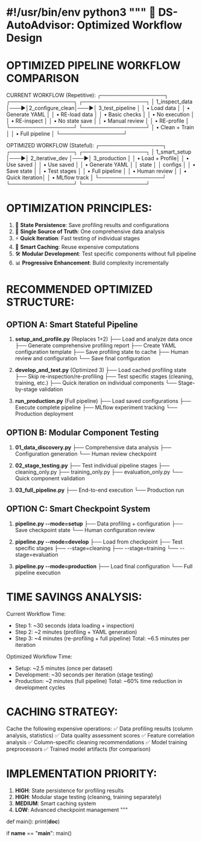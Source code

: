 #!/usr/bin/env python3
"""
🚀 DS-AutoAdvisor: Optimized Workflow Design
==========================================

OPTIMIZED PIPELINE WORKFLOW COMPARISON
=====================================

CURRENT WORKFLOW (Repetitive):
┌─────────────────┐    ┌─────────────────┐    ┌─────────────────┐
│ 1_inspect_data  │───▶│2_configure_clean│───▶│ 3_test_pipeline │
│ • Load data     │    │ • Generate YAML │    │ • RE-load data  │
│ • Basic checks  │    │ • No execution  │    │ • RE-inspect    │
│ • No state save │    │ • Manual review │    │ • RE-profile    │
└─────────────────┘    └─────────────────┘    │ • Clean + Train │
                                              │ • Full pipeline │
                                              └─────────────────┘

OPTIMIZED WORKFLOW (Stateful):
┌─────────────────┐    ┌─────────────────┐    ┌─────────────────┐
│ 1_smart_setup   │───▶│ 2_iterative_dev │───▶│ 3_production    │
│ • Load + Profile│    │ • Use saved     │    │ • Use saved     │
│ • Generate YAML │    │   state         │    │   configs       │
│ • Save state    │    │ • Test stages   │    │ • Full pipeline │
│ • Human review  │    │ • Quick iteration│    │ • MLflow track  │
└─────────────────┘    └─────────────────┘    └─────────────────┘

OPTIMIZATION PRINCIPLES:
======================
1. 🔄 **State Persistence**: Save profiling results and configurations
2. 🎯 **Single Source of Truth**: One comprehensive data analysis
3. ⚡ **Quick Iteration**: Fast testing of individual stages
4. 🤖 **Smart Caching**: Reuse expensive computations
5. 🛠️ **Modular Development**: Test specific components without full pipeline
6. 📊 **Progressive Enhancement**: Build complexity incrementally

RECOMMENDED OPTIMIZED STRUCTURE:
===============================

OPTION A: Smart Stateful Pipeline
----------------------------------
1. **setup_and_profile.py** (Replaces 1+2)
   ├── Load and analyze data once
   ├── Generate comprehensive profiling report
   ├── Create YAML configuration template
   ├── Save profiling state to cache
   ├── Human review and configuration
   └── Save final configuration

2. **develop_and_test.py** (Optimized 3)
   ├── Load cached profiling state
   ├── Skip re-inspection/re-profiling
   ├── Test specific stages (cleaning, training, etc.)
   ├── Quick iteration on individual components
   └── Stage-by-stage validation

3. **run_production.py** (Full pipeline)
   ├── Load saved configurations
   ├── Execute complete pipeline
   ├── MLflow experiment tracking
   └── Production deployment

OPTION B: Modular Component Testing
-----------------------------------
1. **01_data_discovery.py**
   ├── Comprehensive data analysis
   ├── Configuration generation
   └── Human review checkpoint

2. **02_stage_testing.py**
   ├── Test individual pipeline stages
   ├── cleaning_only.py
   ├── training_only.py
   ├── evaluation_only.py
   └── Quick component validation

3. **03_full_pipeline.py**
   ├── End-to-end execution
   └── Production run

OPTION C: Smart Checkpoint System
----------------------------------
1. **pipeline.py --mode=setup**
   ├── Data profiling + configuration
   ├── Save checkpoint state
   └── Human configuration review

2. **pipeline.py --mode=develop**
   ├── Load from checkpoint
   ├── Test specific stages
   ├── --stage=cleaning
   ├── --stage=training
   └── --stage=evaluation

3. **pipeline.py --mode=production**
   ├── Load final configuration
   └── Full pipeline execution

TIME SAVINGS ANALYSIS:
=====================
Current Workflow Time:
- Step 1: ~30 seconds (data loading + inspection)
- Step 2: ~2 minutes (profiling + YAML generation)
- Step 3: ~4 minutes (re-profiling + full pipeline)
Total: ~6.5 minutes per iteration

Optimized Workflow Time:
- Setup: ~2.5 minutes (once per dataset)
- Development: ~30 seconds per iteration (stage testing)
- Production: ~2 minutes (full pipeline)
Total: ~60% time reduction in development cycles

CACHING STRATEGY:
================
Cache the following expensive operations:
✅ Data profiling results (column analysis, statistics)
✅ Data quality assessment scores
✅ Feature correlation analysis
✅ Column-specific cleaning recommendations
✅ Model training preprocessors
✅ Trained model artifacts (for comparison)

IMPLEMENTATION PRIORITY:
=======================
1. **HIGH**: State persistence for profiling results
2. **HIGH**: Modular stage testing (cleaning, training separately)
3. **MEDIUM**: Smart caching system
4. **LOW**: Advanced checkpoint management
"""

def main():
    print(__doc__)

if __name__ == "__main__":
    main()
